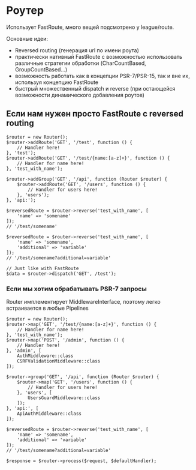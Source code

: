 # Роутер

Использует FastRoute, много вещей подсмотрено у league/route.

Основные идеи:
- Reversed routing (генерация url по имени роута)
- практически нативный FastRoute с возможностью использовать различные стратегии обработки (CharCountBased, GroupCountBased...)
- возможность работать как в концепции PSR-7/PSR-15, так и вне их, используя концепцию FastRoute 
- быстрый множественный dispatch и reverse (при остающейся возможности динамического добавления роутов)

## Если нам нужен просто FastRoute с reversed routing

```
$router = new Router();
$router->addRoute('GET', '/test', function () {
    // Handler here!
}, 'test');
$router->addRoute('GET', '/test/{name:[a-z]+}', function () {
    // Handler for name here!
}, 'test_with_name');

$router->addGroup('GET', '/api', function (Router $router) {
    $router->addRoute('GET', '/users', function () {
        // Handler for users here!
    }, 'users');
}, 'api:');

$reversedRoute = $router->reverse('test_with_name', [
    'name' => 'somename'
]);
// '/test/somename'

$reversedRoute = $router->reverse('test_with_name', [
    'name' => 'somename',
    'additional' => 'variable'
]);
// '/test/somename?additional=variable'

// Just like with FastRoute
$data = $router->dispatch('GET', /test');
```

### Если мы хотим обрабатывать PSR-7 запросы

Router имплементирует MiddlewareInterface, поэтому легко встраивается в любые Pipelines

```
$router = new Router();
$router->map('GET', '/test/{name:[a-z]+}', function () {
    // Handler for name here!
}, 'test_with_name');
$router->map('POST', '/admin', function () {
    // Handler here!
}, 'admin', [
    AuthMiddleware::class
    CSRFValidationMiddleware::class
]);

$router->group('GET', '/api', function (Router $router) {
    $router->map('GET', '/users', function () {
        // Handler for users here!
    }, 'users', [
        UsersGuardMiddleware::class
    ]);
}, 'api:', [
    ApiAuthMiddleware::class
]);

$reversedRoute = $router->reverse('test_with_name', [
    'name' => 'somename',
    'additional' => 'variable'
]);
// '/test/somename?additional=variable'

$response = $router->process($request, $defaultHandler);
```






















